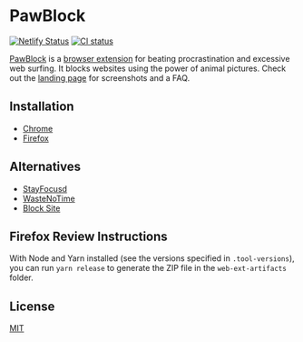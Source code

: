 # PawBlock

[![Netlify Status](https://api.netlify.com/api/v1/badges/07e5b357-76a0-4481-b896-0b240e9075bf/deploy-status)](https://app.netlify.com/sites/pawblock/deploys)
[![CI status](https://github.com/dguo/pawblock/workflows/CI/badge.svg)](https://github.com/dguo/pawblock/actions?query=branch%3Amain)

[PawBlock](https://www.pawblock.dannyguo.com) is a [browser
extension](https://en.wikipedia.org/wiki/Browser_extension) for beating
procrastination and excessive web surfing. It blocks websites using the power of
animal pictures. Check out the [landing page](https://www.pawblock.dannyguo.com)
for screenshots and a FAQ.

## Installation

* [Chrome](https://chrome.google.com/webstore/detail/pawblock/jngmmiaolbliepfphdnelgfcclpnkoja)
* [Firefox](https://addons.mozilla.org/en-US/firefox/addon/pawblock/)

## Alternatives

* [StayFocusd](https://chrome.google.com/webstore/detail/stayfocusd/laankejkbhbdhmipfmgcngdelahlfoji)
* [WasteNoTime](http://www.bumblebeesystems.com/wastenotime/)
* [Block Site](https://chrome.google.com/webstore/detail/block-site/eiimnmioipafcokbfikbljfdeojpcgbh)

## Firefox Review Instructions

With Node and Yarn installed (see the versions specified in `.tool-versions`),
you can run `yarn release` to generate the ZIP file in the `web-ext-artifacts`
folder.

## License

[MIT](https://github.com/dguo/pawblock/blob/main/LICENSE)
